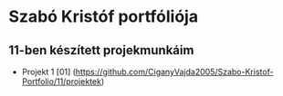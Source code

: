 # Szabó Kristóf portfóliója

## 11-ben készített projekmunkáim

- Projekt 1 [01] (https://github.com/CiganyVajda2005/Szabo-Kristof-Portfolio/11/projektek)


